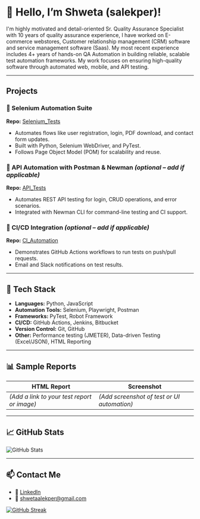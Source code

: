 # 👋 Hello, I’m Shweta (salekper)!

I'm highly motivated and detail-oriented Sr. Quality Assurance Specialist with 10 years of quality assurance experience, I have worked on E-commerce webstores, Customer relationship management (CRM) software and service management software (Saas). My most recent experience includes 4+ years of hands-on QA Automation in building reliable, scalable test automation frameworks. My work focuses on ensuring high-quality software through automated web, mobile, and API testing.

---

## Projects

### 🔹 Selenium Automation Suite
**Repo:** [Selenium_Tests](https://github.com/salekper/Selenium_Tests)  
- Automates flows like user registration, login, PDF download, and contact form updates.
- Built with Python, Selenium WebDriver, and PyTest.
- Follows Page Object Model (POM) for scalability and reuse.

### 🔹 API Automation with Postman & Newman *(optional – add if applicable)*
**Repo:** [API_Tests](https://github.com/salekper/API_Tests)  
- Automates REST API testing for login, CRUD operations, and error scenarios.
- Integrated with Newman CLI for command-line testing and CI support.

### 🔹 CI/CD Integration *(optional – add if applicable)*
**Repo:** [CI_Automation](https://github.com/salekper/CI_Automation)  
- Demonstrates GitHub Actions workflows to run tests on push/pull requests.
- Email and Slack notifications on test results.

---

## 🧰 Tech Stack

- **Languages:** Python, JavaScript
- **Automation Tools:** Selenium, Playwright, Postman
- **Frameworks:** PyTest, Robot Framework
- **CI/CD:** GitHub Actions, Jenkins, Bitbucket 
- **Version Control:** Git, GitHub
- **Other:** Performance testing (JMETER), Data-driven Testing (Excel/JSON), HTML Reporting

---

## 📊 Sample Reports

| HTML Report | Screenshot |
|-------------|------------|
| *(Add a link to your test report or image)* | *(Add screenshot of test or UI automation)* |

---

## 📈 GitHub Stats

![GitHub Stats](https://github-readme-stats.vercel.app/api?username=salekper&show_icons=true&theme=radical)

---

## 📫 Contact Me

- 💼 [LinkedIn](https://www.linkedin.com/in/shweta-alekper-03736226) 
- 📧 shwetaalekper@gmail.com



[![GitHub Streak](https://streak-stats.demolab.com/?user=salekper)](https://git.io/streak-stats)

